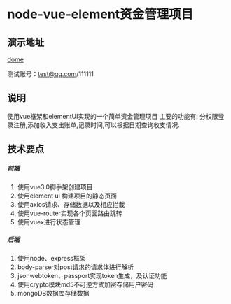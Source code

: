 # node-vue-element资金管理项目
## 演示地址
 [dome](http://www.zhangweijie.com.cn/bund)
 
 测试账号：test@qq.com/111111

## 说明
使用vue框架和elementUI实现的一个简单资金管理项目
主要的功能有: 分权限登录注册,添加收入支出账单,记录时间,可以根据日期查询收支情况.


## 技术要点
##### 前端
1. 使用vue3.0脚手架创建项目
2. 使用element ui 构建项目的静态页面
3. 使用axios请求、存储数据以及相应拦截
4. 使用vue-router实现各个页面路由跳转
5. 使用vuex进行状态管理

##### 后端
1. 使用node、express框架
2. body-parser对post请求的请求体进行解析
3. jsonwebtoken、passport实现token生成，及认证功能
4. 使用crypto模块md5不可逆方式加密存储用户密码
5. mongoDB数据库存储数据








